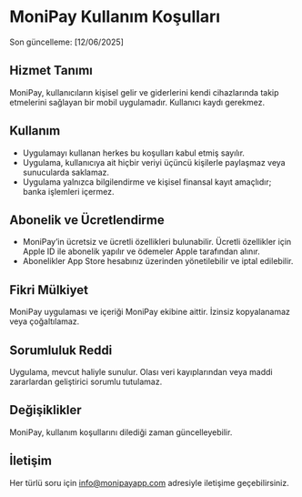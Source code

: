 # MoniPay Kullanım Koşulları

Son güncelleme: [12/06/2025]

## Hizmet Tanımı
MoniPay, kullanıcıların kişisel gelir ve giderlerini kendi cihazlarında takip etmelerini sağlayan bir mobil uygulamadır. Kullanıcı kaydı gerekmez.

## Kullanım
- Uygulamayı kullanan herkes bu koşulları kabul etmiş sayılır.
- Uygulama, kullanıcıya ait hiçbir veriyi üçüncü kişilerle paylaşmaz veya sunucularda saklamaz.
- Uygulama yalnızca bilgilendirme ve kişisel finansal kayıt amaçlıdır; banka işlemleri içermez.

## Abonelik ve Ücretlendirme
- MoniPay’in ücretsiz ve ücretli özellikleri bulunabilir. Ücretli özellikler için Apple ID ile abonelik yapılır ve ödemeler Apple tarafından alınır.
- Abonelikler App Store hesabınız üzerinden yönetilebilir ve iptal edilebilir.

## Fikri Mülkiyet
MoniPay uygulaması ve içeriği MoniPay ekibine aittir. İzinsiz kopyalanamaz veya çoğaltılamaz.

## Sorumluluk Reddi
Uygulama, mevcut haliyle sunulur. Olası veri kayıplarından veya maddi zararlardan geliştirici sorumlu tutulamaz.

## Değişiklikler
MoniPay, kullanım koşullarını dilediği zaman güncelleyebilir.

## İletişim
Her türlü soru için info@monipayapp.com adresiyle iletişime geçebilirsiniz.
